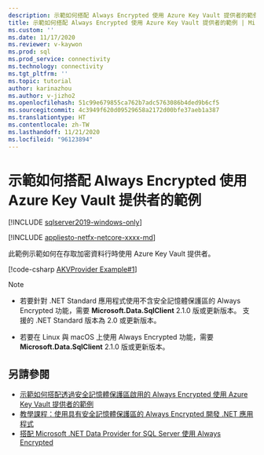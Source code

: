```yaml
---
description: 示範如何搭配 Always Encrypted 使用 Azure Key Vault 提供者的範例
title: 示範如何搭配 Always Encrypted 使用 Azure Key Vault 提供者的範例 | Microsoft Docs
ms.custom: ''
ms.date: 11/17/2020
ms.reviewer: v-kaywon
ms.prod: sql
ms.prod_service: connectivity
ms.technology: connectivity
ms.tgt_pltfrm: ''
ms.topic: tutorial
author: karinazhou
ms.author: v-jizho2
ms.openlocfilehash: 51c99e679855ca762b7adc5763086b4ded9b6cf5
ms.sourcegitcommit: 4c3949f620d09529658a2172d00bfe37aeb1a387
ms.translationtype: HT
ms.contentlocale: zh-TW
ms.lasthandoff: 11/21/2020
ms.locfileid: "96123894"
---
```

# <a name="example-demonstrating-use-of-azure-key-vault-provider-with-always-encrypted"></a>示範如何搭配 Always Encrypted 使用 Azure Key Vault 提供者的範例

[!INCLUDE [sqlserver2019-windows-only](../../../includes/applies-to-version/sqlserver2019-windows-only.md)]

[!INCLUDE [appliesto-netfx-netcore-xxxx-md](../../../includes/appliesto-netfx-netcore-netst-md.md)]

此範例示範如何在存取加密資料行時使用 Azure Key Vault 提供者。

[!code-csharp [AKVProvider Example#1](~/../sqlclient/doc/samples/AzureKeyVaultProviderExample.cs#1)]

> [!NOTE]
> - 若要針對 .NET Standard 應用程式使用不含安全記憶體保護區的 Always Encrypted 功能，需要 **Microsoft.Data.SqlClient** 2.1.0 版或更新版本。 支援的 .NET Standard 版本為 2.0 或更新版本。 
>
> - 若要在 Linux 與 macOS 上使用 Always Encrypted 功能，需要 **Microsoft.Data.SqlClient** 2.1.0 版或更新版本。

## <a name="see-also"></a>另請參閱

- [示範如何搭配透過安全記憶體保護區啟用的 Always Encrypted 使用 Azure Key Vault 提供者的範例](azure-key-vault-enclave-example.md)
- [教學課程：使用具有安全記憶體保護區的 Always Encrypted 開發 .NET 應用程式](tutorial-always-encrypted-enclaves-develop-net-apps.md)
- [搭配 Microsoft .NET Data Provider for SQL Server 使用 Always Encrypted](sqlclient-support-always-encrypted.md)
